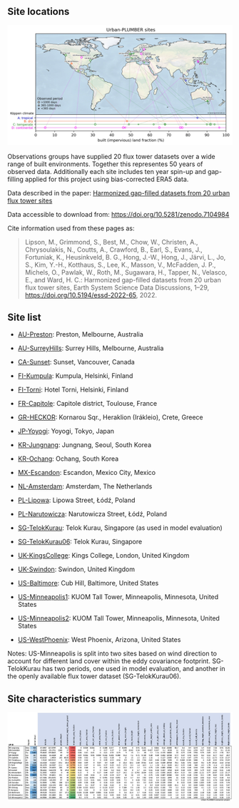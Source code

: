 ## Site locations

[![Location](/img/included_sites.jpg)](/img/included_sites.jpg)

Observations groups have supplied 20 flux tower datasets over a wide range of built environments. 
Together this representes 50 years of observed data. 
Additionally each site includes ten year spin-up and gap-filling applied for this project using bias-corrected ERA5 data.

Data described in the paper: [Harmonized gap-filled datasets from 20 urban flux tower sites](https://doi.org/10.5194/essd-2022-65)

Data accessible to download from: https://doi.org/10.5281/zenodo.7104984

Cite information used from these pages as:

> Lipson, M., Grimmond, S., Best, M., Chow, W., Christen, A., Chrysoulakis, N., Coutts, A., Crawford, B., Earl, S., Evans, J., Fortuniak, K., Heusinkveld, B. G., Hong, J.-W., Hong, J., Järvi, L., Jo, S., Kim, Y.-H., Kotthaus, S., Lee, K., Masson, V., McFadden, J. P., Michels, O., Pawlak, W., Roth, M., Sugawara, H., Tapper, N., Velasco, E., and Ward, H. C.: Harmonized gap-filled datasets from 20 urban flux tower sites, Earth System Science Data Discussions, 1–29, https://doi.org/10.5194/essd-2022-65, 2022.


## Site list
 - [AU-Preston](./AU-Preston): Preston, Melbourne, Australia 

 - [AU-SurreyHills](./AU-SurreyHills): Surrey Hills, Melbourne, Australia 

 - [CA-Sunset](./CA-Sunset): Sunset, Vancouver, Canada 

 - [FI-Kumpula](./FI-Kumpula): Kumpula, Helsinki, Finland 

 - [FI-Torni](./FI-Torni): Hotel Torni, Helsinki, Finland 

 - [FR-Capitole](./FR-Capitole): Capitole district, Toulouse, France 

 - [GR-HECKOR](./GR-HECKOR): Kornarou Sqr., Heraklion (Irákleio), Crete, Greece 

 - [JP-Yoyogi](./JP-Yoyogi): Yoyogi, Tokyo, Japan 

 - [KR-Jungnang](./KR-Jungnang): Jungnang, Seoul, South Korea 

 - [KR-Ochang](./KR-Ochang): Ochang, South Korea 

 - [MX-Escandon](./MX-Escandon): Escandon, Mexico City, Mexico 

 - [NL-Amsterdam](./NL-Amsterdam): Amsterdam, The Netherlands 

 - [PL-Lipowa](./PL-Lipowa): Lipowa Street, Łódź, Poland 

 - [PL-Narutowicza](./PL-Narutowicza): Narutowicza Street, Łódź, Poland 

 - [SG-TelokKurau](./SG-TelokKurau): Telok Kurau, Singapore (as used in model evaluation)

 - [SG-TelokKurau06](./SG-TelokKurau06): Telok Kurau, Singapore

 - [UK-KingsCollege](./UK-KingsCollege): Kings College, London, United Kingdom 

 - [UK-Swindon](./UK-Swindon): Swindon, United Kingdom 

 - [US-Baltimore](./US-Baltimore): Cub Hill, Baltimore, United States 

 - [US-Minneapolis1](./US-Minneapolis1): KUOM Tall Tower, Minneapolis, Minnesota, United States 

 - [US-Minneapolis2](./US-Minneapolis2): KUOM Tall Tower, Minneapolis, Minnesota, United States 

 - [US-WestPhoenix](./US-WestPhoenix): West Phoenix, Arizona, United States


Notes: US-Minneapolis is split into two sites based on wind direction to account for different land cover within the eddy covariance footprint.
SG-TelokKurau has two periods, one used in model evaluation, and another in the openly available flux tower dataset (SG-TelokKurau06).

## Site characteristics summary

[![Characteristics](/img/00_SiteList.jpg)](/img/00_SiteList.jpg)

